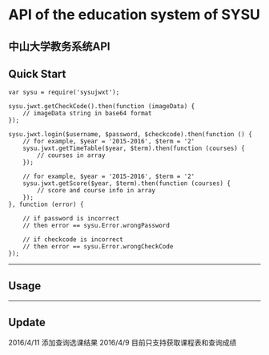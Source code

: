# API of the education system of SYSU

## 中山大学教务系统API

## Quick Start
	
	var sysu = require('sysujwxt');
	
	sysu.jwxt.getCheckCode().then(function (imageData) {
		// imageData string in base64 format
	});
	
	sysu.jwxt.login($username, $password, $checkcode).then(function () {
		// for example, $year = '2015-2016', $term = '2'
		sysu.jwxt.getTimeTable($year, $term).then(function (courses) {
			// courses in array
		});
		
		// for example, $year = '2015-2016', $term = '2'
		sysu.jwxt.getScore($year, $term).then(function (courses) {
			// score and course info in array
		});
	}, function (error) {
	
		// if password is incorrect
		// then error == sysu.Error.wrongPassword
		
		// if checkcode is incorrect
		// then error == sysu.Error.wrongCheckCode
	});

---
## Usage


---
## Update
2016/4/11
添加查询选课结果
2016/4/9
目前只支持获取课程表和查询成绩